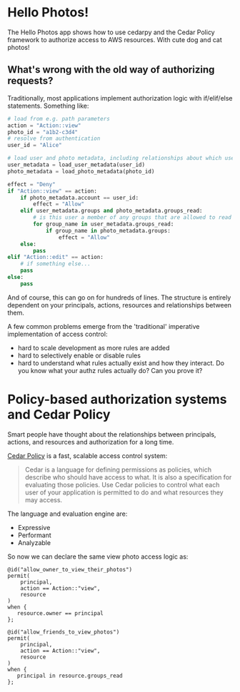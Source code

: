 # Hello Photos!
The Hello Photos app shows how to use cedarpy and the Cedar Policy framework to authorize access to AWS resources. With cute dog and cat photos!

## What's wrong with the old way of authorizing requests?
Traditionally, most applications implement authorization logic with if/elif/else statements.  Something like:

```python
# load from e.g. path parameters
action = "Action::view"
photo_id = "a1b2-c3d4"
# resolve from authentication
user_id = "Alice"

# load user and photo metadata, including relationships about which users own or can access which photos
user_metadata = load_user_metadata(user_id)
photo_metadata = load_photo_metadata(photo_id)

effect = "Deny"
if "Action::view" == action:
    if photo_metadata.account == user_id:
        effect = "Allow"
    elif user_metadata.groups and photo_metadata.groups_read:
        # is this user a member of any groups that are allowed to read the photo?
        for group_name in user_metadata.groups_read:
            if group_name in photo_metadata.groups:    
                effect = "Allow"
    else:
        pass
elif "Action::edit" == action:
    # if something else...
    pass
else:
    pass
```

And of course, this can go on for hundreds of lines.  The structure is entirely dependent on your principals, actions, resources and relationships between them.

A few common problems emerge from the 'traditional' imperative implementation of access control:

* hard to scale development as more rules are added
* hard to selectively enable or disable rules
* hard to understand what rules actually exist and how they interact.  Do you know what your authz rules actually do? Can you prove it?

# Policy-based authorization systems and Cedar Policy
Smart people have thought about the relationships between principals, actions, and resources and authorization for a long time.

[Cedar Policy](https://www.cedarpolicy.com) is a fast, scalable access control system:

> Cedar is a language for defining permissions as policies, which describe who should have access to what. It is also a specification for evaluating those policies. Use Cedar policies to control what each user of your application is permitted to do and what resources they may access.

The language and evaluation engine are:

* Expressive
* Performant
* Analyzable

So now we can declare the same view photo access logic as:
```
@id("allow_owner_to_view_their_photos")
permit(
    principal, 
    action == Action::"view", 
    resource
)
when {
   resource.owner == principal
};                

@id("allow_friends_to_view_photos")
permit(
    principal, 
    action == Action::"view", 
    resource
)
when {
   principal in resource.groups_read
};                

```